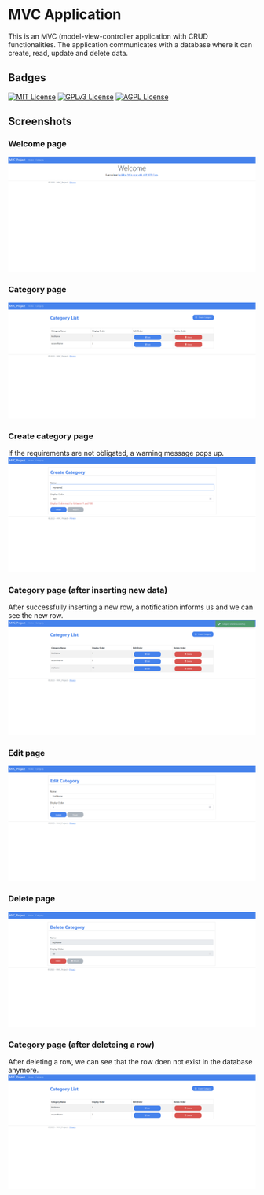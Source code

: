 
# MVC Application

This is an MVC (model-view-controller application with CRUD functionalities. The application communicates with a database where it can create, read, update and delete data. 

## Badges

[![MIT License](https://img.shields.io/badge/License-MIT-green.svg)](https://choosealicense.com/licenses/mit/)
[![GPLv3 License](https://img.shields.io/badge/License-GPL%20v3-yellow.svg)](https://opensource.org/licenses/)
[![AGPL License](https://img.shields.io/badge/license-AGPL-blue.svg)](http://www.gnu.org/licenses/agpl-3.0)


## Screenshots

### Welcome page
![Welcome page](https://raw.githubusercontent.com/MatGer/readme_images/main/MVC_Images/mvc_welcome.PNG)
### Category page
![Categories page](https://raw.githubusercontent.com/MatGer/readme_images/main/MVC_Images/mvc1.PNG)
### Create category page
If the requirements are not obligated, a warning message pops up.
![Create category page](https://raw.githubusercontent.com/MatGer/readme_images/main/MVC_Images/mvc2.PNG)
### Category page (after inserting new data)
After successfully inserting a new row, a notification informs us and we can see the new row.
![Category page 2](https://raw.githubusercontent.com/MatGer/readme_images/main/MVC_Images/mvc3.PNG)
### Edit page
![Edit page](https://raw.githubusercontent.com/MatGer/readme_images/main/MVC_Images/mvc4.PNG)
### Delete page
![Delete page](https://raw.githubusercontent.com/MatGer/readme_images/main/MVC_Images/mvc5.PNG)
### Category page (after deleteing a row)
After deleting a row, we can see that the row doen not exist in the database anymore.
![Category page 3](https://raw.githubusercontent.com/MatGer/readme_images/main/MVC_Images/mvc6.PNG)
